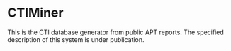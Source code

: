 # CTIMiner

This is the CTI database generator from public APT reports.
The specified description of this system is under publication.
